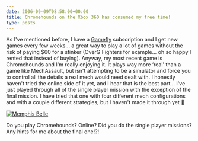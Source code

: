 ```yaml
---
date: 2006-09-09T08:58:00+00:00
title: Chromehounds on the Xbox 360 has consumed my free time!
type: posts
---
```

As I've mentioned before, I have a [Gamefly](http://www.gamefly.com/) subscription and I get new games every few weeks... a great way to play a lot of games without the risk of paying $60 for a stinker (OverG Fighters for example... oh so happy I rented that instead of buying). Anyway, my most recent game is Chromehounds and I'm really enjoying it. It plays way more &#8216;real' than a game like MechAssault, but isn't attempting to be a simulator and force you to control all the details a real mech would need dealt with. I honestly haven't tried the online side of it yet, and I hear that is the best part... I've just played through all of the single player mission with the exception of the final mission. I have tried that one with four different mech configurations and with a couple different strategies, but I haven't made it through yet 🙂

<a title="Memphis Belle" href="http://www.flickr.com/photos/31661228@N00/218444261/" target="_new"><img alt="Memphis Belle" hspace="0" src="http://static.flickr.com/71/218444261_b21fc47e65_m.jpg" border="0" /></a>

Do you play Chromehounds? Online? Did you do the single player missions? Any hints for me about the final one!?!
